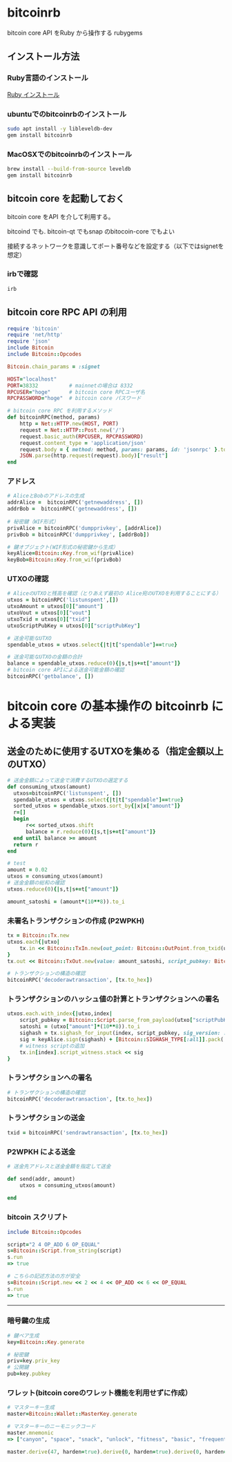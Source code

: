 # bitcoinrb

bitcoin core API をRuby から操作する rubygems

## インストール方法

### Ruby言語のインストール

[Ruby インストール](https://github.com/ShigeichiroYamasaki/yamalabo/blob/master/ruby.md)

### ubuntuでのbitcoinrbのインストール

```bash
sudo apt install -y libleveldb-dev
gem install bitcoinrb
```


### MacOSXでのbitcoinrbのインストール

```bash
brew install --build-from-source leveldb
gem install bitcoinrb
```

## bitcoin core を起動しておく

bitcoin core をAPI を介して利用する。

bitcoind でも. bitcoin-qt でもsnap のbitocoin-core でもよい

接続するネットワークを意識してポート番号などを設定する（以下ではsignetを想定）


###  irbで確認

```bash
irb
```

## bitcoin core RPC API の利用

```ruby
require 'bitcoin'
require 'net/http'
require 'json'
include Bitcoin
include Bitcoin::Opcodes

Bitcoin.chain_params = :signet

HOST="localhost"
PORT=38332          # mainnetの場合は 8332
RPCUSER="hoge"      # bitcoin core RPCユーザ名
RPCPASSWORD="hoge"  # bitcoin core パスワード

# bitcoin core RPC を利用するメソッド
def bitcoinRPC(method, params)
    http = Net::HTTP.new(HOST, PORT)
    request = Net::HTTP::Post.new('/')
    request.basic_auth(RPCUSER, RPCPASSWORD)
    request.content_type = 'application/json'
    request.body = { method: method, params: params, id: 'jsonrpc' }.to_json
    JSON.parse(http.request(request).body)["result"]
end
```

### アドレス

```ruby
# AliceとBobのアドレスの生成
addrAlice =  bitcoinRPC('getnewaddress', [])
addrBob =  bitcoinRPC('getnewaddress', [])
  
# 秘密鍵（WIF形式）
privAlice = bitcoinRPC('dumpprivkey', [addrAlice])
privBob = bitcoinRPC('dumpprivkey', [addrBob])

# 鍵オブジェクト(WIF形式の秘密鍵から生成）
keyAlice=Bitcoin::Key.from_wif(privAlice)
keyBob=Bitcoin::Key.from_wif(privBob)
```

### UTXOの確認

```ruby
# AliceのUTXOと残高を確認（とりあえず最初の Alice宛のUTXOを利用することにする）
utxos = bitcoinRPC('listunspent',[])
utxoAmount = utxos[0]["amount"]
utxoVout = utxos[0]["vout"]
utxoTxid = utxos[0]["txid"]
utxoScriptPubKey = utxos[0]["scriptPubKey"]

# 送金可能なUTXO
spendable_utxos = utxos.select{|t|t["spendable"]==true}

# 送金可能なUTXOの金額の合計
balance = spendable_utxos.reduce(0){|s,t|s+=t["amount"]}
# bitcoin core APIによる送金可能金額の確認
bitcoinRPC('getbalance', [])

```


# bitcoin core の基本操作の bitcoinrb による実装

## 送金のために使用するUTXOを集める（指定金額以上のUTXO）

```ruby
# 送金金額によって送金で消費するUTXOの選定する
def consuming_utxos(amount)
  utxos=bitcoinRPC('listunspent', [])
  spendable_utxos = utxos.select{|t|t["spendable"]==true}
  sorted_utxos = spendable_utxos.sort_by{|x|x["amount"]}
  r=[]
  begin
      r<< sorted_utxos.shift
      balance = r.reduce(0){|s,t|s+=t["amount"]}
  end until balance >= amount
  return r
end

# test
amount = 0.02
utxos = consuming_utxos(amount)
# 送金金額の総和の確認
utxos.reduce(0){|s,t|s+=t["amount"]}

amount_satoshi = (amount*(10**8)).to_i
```

### 未署名トランザクションの作成 (P2WPKH)

```ruby
tx = Bitcoin::Tx.new
utxos.each{|utxo|
    tx.in << Bitcoin::TxIn.new(out_point: Bitcoin::OutPoint.from_txid(utxo["txid"], utxo["vout"],))
}
tx.out << Bitcoin::TxOut.new(value: amount_satoshi, script_pubkey: Bitcoin::Script.parse_from_addr(addrBob))

# トランザクションの構造の確認
bitcoinRPC('decoderawtransaction', [tx.to_hex])
```

### トランザクションのハッシュ値の計算とトランザクションへの署名

```ruby
utxos.each.with_index{|utxo,index|
    script_pubkey = Bitcoin::Script.parse_from_payload(utxo["scriptPubKey"].htb)
    satoshi = (utxo["amount"]*(10**8)).to_i
    sighash = tx.sighash_for_input(index, script_pubkey, sig_version: :witness_v0, amount: satoshi)
    sig = keyAlice.sign(sighash) + [Bitcoin::SIGHASH_TYPE[:all]].pack('C')
    # witness scriptの追加
    tx.in[index].script_witness.stack << sig
}
```

### トランザクションへの署名

```ruby
# トランザクションの構造の確認
bitcoinRPC('decoderawtransaction', [tx.to_hex])
```

### トランザクションの送金

```ruby
txid = bitcoinRPC('sendrawtransaction', [tx.to_hex])
```

### P2WPKH による送金

```ruby
# 送金先アドレスと送金金額を指定して送金

def send(addr, amount)
    utxos = consuming_utxos(amount)
    
end
```

### bitcoin スクリプト

```ruby
include Bitcoin::Opcodes

script="2 4 OP_ADD 6 OP_EQUAL"
s=Bitcoin::Script.from_string(script)
s.run
=> true

# こちらの記述方法の方が安全
s=Bitcoin::Script.new << 2 << 4 << OP_ADD << 6 << OP_EQUAL
s.run
=> true
```


----



### 暗号鍵の生成

```ruby
# 鍵ペア生成
key=Bitcoin::Key.generate

# 秘密鍵
priv=key.priv_key
# 公開鍵
pub=key.pubkey
```

### ワレット(bitcoin coreのワレット機能を利用せずに作成）

```ruby
# マスターキー生成
master=Bitcoin::Wallet::MasterKey.generate

# マスターキーのニーモニックコード
master.mnemonic
=> ["canyon", "space", "snack", "unlock", "fitness", "basic", "frequent", "license", "slab", "brisk", "can", "violin", "race", "way", "magic", "weapon", "sentence", "frequent", "shy", "valid", "toe", "reveal", "essence", "unfair"]

master.derive(47, harden=true).derive(0, harden=true).derive(0, harden=true)
```
